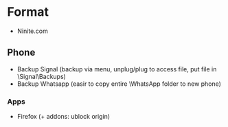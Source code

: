 # Format

* Ninite.com

## Phone

* Backup Signal (backup via menu, unplug/plug to access file, put file in \Signal\Backups)
* Backup Whatsapp (easir to copy entire \WhatsApp folder to new phone)

### Apps

* Firefox (+ addons: ublock origin)
